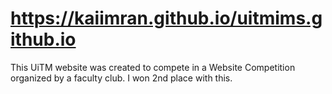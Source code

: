 # https://kaiimran.github.io/uitmims.github.io

This UiTM website was created to compete in a Website Competition organized by a faculty club. I won 2nd place with this.
